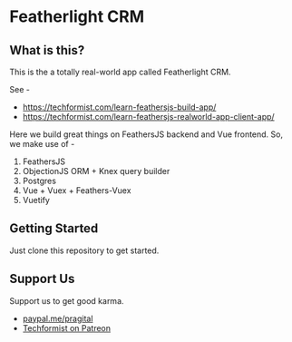 # Featherlight CRM

## What is this?

This is the a totally real-world app called Featherlight CRM.

See -

- https://techformist.com/learn-feathersjs-build-app/
- https://techformist.com/learn-feathersjs-realworld-app-client-app/

Here we build great things on FeathersJS backend and Vue frontend. So, we make use of -

1. FeathersJS
1. ObjectionJS ORM + Knex query builder
1. Postgres
1. Vue + Vuex + Feathers-Vuex
1. Vuetify

## Getting Started

Just clone this repository to get started.

## Support Us

Support us to get good karma.

- [paypal.me/pragital](https://www.paypal.me/pragital)
- [Techformist on Patreon](https://www.patreon.com/techformist)
